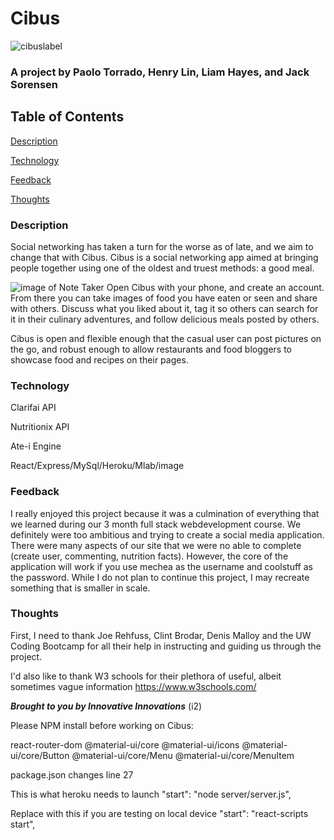 # Cibus
![cibuslabel](src/img/cibuslabel.PNG)
### A project by Paolo Torrado, Henry Lin, Liam Hayes, and Jack Sorensen
## Table of Contents
[Description](#Description)

[Technology](#Technology)

[Feedback](#Feedback)

[Thoughts](#Thoughts)

### Description
Social networking has taken a turn for the worse as of late, and we aim to change that with Cibus. Cibus is a social networking app aimed at bringing people together using one of the oldest and truest methods: a good meal.

![image of Note Taker](public/assets/css/images/notetaker2.png)
Open Cibus with your phone, and create an account. From there you can take images of food you have eaten or seen and share with others. Discuss what you liked about it, tag it so others can search for it in their culinary adventures, and follow delicious meals posted by others. 

Cibus is open and flexible enough that the casual user can post pictures on the go, and robust enough to allow restaurants and food bloggers to showcase food and recipes on their pages. 

### Technology

Clarifai API

Nutritionix API

Ate-i Engine 

React/Express/MySql/Heroku/Mlab/image

### Feedback
I really enjoyed this project because it was a culmination of everything that we learned during our 3 month full stack webdevelopment course. We definitely were too ambitious and trying to create a social media application. There were many aspects of our site that we were no able to complete (create user, commenting, nutrition facts). However, the core of the application will work if you use mechea as the username and coolstuff as the password. While I do not plan to continue this project, I may recreate something that is smaller in scale.
### Thoughts
First, I need to thank Joe Rehfuss, Clint Brodar, Denis Malloy and the UW Coding Bootcamp for all their help in instructing and guiding us through the project. 

I'd also like to thank W3 schools for their plethora of useful, albeit sometimes vague information
https://www.w3schools.com/ 

***Brought to you by Innovative Innovations*** (i2)

Please NPM install before working on Cibus:

react-router-dom
@material-ui/core
@material-ui/icons
@material-ui/core/Button
@material-ui/core/Menu
@material-ui/core/MenuItem


package.json changes line 27

This is what heroku needs to launch
"start": "node server/server.js",


Replace with this if you are testing on local device
"start": "react-scripts start",
